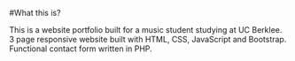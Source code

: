 #What this is?

This is a website portfolio built for a music student studying at UC Berklee.
3 page responsive website built with HTML, CSS, JavaScript and Bootstrap.
Functional contact form written in PHP.
